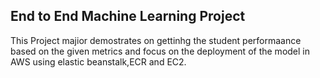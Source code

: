 ## End to End Machine Learning Project

This Project majior demostrates on gettinhg the student performaance based on the given metrics and focus on the deployment of the model in AWS using elastic beanstalk,ECR and EC2.
